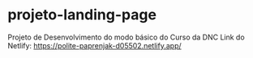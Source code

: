 # projeto-landing-page
Projeto de Desenvolvimento do modo básico do Curso da DNC
Link do Netlify: https://polite-paprenjak-d05502.netlify.app/


